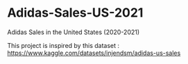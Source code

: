 # Adidas-Sales-US-2021
Adidas Sales in the United States (2020-2021)

This project is inspired by this dataset : https://www.kaggle.com/datasets/injendsm/adidas-us-sales
